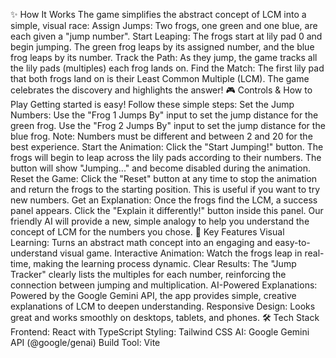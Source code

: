 ✨ How It Works
The game simplifies the abstract concept of LCM into a simple, visual race:
Assign Jumps: Two frogs, one green and one blue, are each given a "jump number".
Start Leaping: The frogs start at lily pad 0 and begin jumping. The green frog leaps by its assigned number, and the blue frog leaps by its number.
Track the Path: As they jump, the game tracks all the lily pads (multiples) each frog lands on.
Find the Match: The first lily pad that both frogs land on is their Least Common Multiple (LCM). The game celebrates the discovery and highlights the answer!
🎮 Controls & How to Play
Getting started is easy! Follow these simple steps:
Set the Jump Numbers:
Use the "Frog 1 Jumps By" input to set the jump distance for the green frog.
Use the "Frog 2 Jumps By" input to set the jump distance for the blue frog.
Note: Numbers must be different and between 2 and 20 for the best experience.
Start the Animation:
Click the "Start Jumping!" button. The frogs will begin to leap across the lily pads according to their numbers. The button will show "Jumping..." and become disabled during the animation.
Reset the Game:
Click the "Reset" button at any time to stop the animation and return the frogs to the starting position. This is useful if you want to try new numbers.
Get an Explanation:
Once the frogs find the LCM, a success panel appears.
Click the "Explain it differently!" button inside this panel. Our friendly AI will provide a new, simple analogy to help you understand the concept of LCM for the numbers you chose.
🚀 Key Features
Visual Learning: Turns an abstract math concept into an engaging and easy-to-understand visual game.
Interactive Animation: Watch the frogs leap in real-time, making the learning process dynamic.
Clear Results: The "Jump Tracker" clearly lists the multiples for each number, reinforcing the connection between jumping and multiplication.
AI-Powered Explanations: Powered by the Google Gemini API, the app provides simple, creative explanations of LCM to deepen understanding.
Responsive Design: Looks great and works smoothly on desktops, tablets, and phones.
🛠️ Tech Stack
Frontend: React with TypeScript
Styling: Tailwind CSS
AI: Google Gemini API (@google/genai)
Build Tool: Vite
